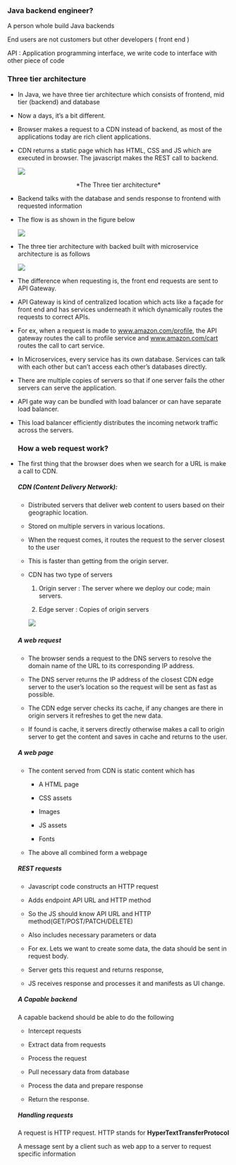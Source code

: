 ### Java backend engineer?

A person whole build Java backends

End users are not customers but other developers ( front end )

API : Application programming interface, we write code to interface with other piece of code

### Three tier architecture

* In Java, we have three tier architecture which consists of frontend, mid tier (backend) and database

* Now a days, it’s a bit different. 

* Browser makes a request to a CDN instead of backend, as most of the applications today are rich client applications.

* CDN returns a static page which has HTML, CSS and JS which are executed in browser. The javascript makes the REST call to backend.

  ![](images/three-tier-architecure.png)

<p align='center'>*The Three tier architecture*</p>

* Backend talks with the database and sends response to frontend with requested information

* The flow is as shown in the figure below

  ![](images/req-res-flow.png)


* The three tier architecture with backed built with microservice architecture is as follows

  ![](images/microservice-arch.png)


* The difference when requesting is, the front end requests are sent to API Gateway.

* API Gateway is kind of centralized location which acts like a façade for front end and has services underneath it which dynamically routes the requests to correct APIs.

* For ex, when a request is made to www.amazon.com/profile, the API gateway routes the call to profile service and www.amazon.com/cart routes the call to cart service.

* In Microservices, every service has its own database. Services can talk with each other but can’t access each other’s databases directly.

* There are multiple copies of servers so that if one server fails the other servers can serve the application.

* API gate way can be bundled with load balancer or can have separate load balancer.

* This load balancer efficiently distributes the incoming network traffic across the servers.

  ### How a web request work?

* The first thing that the browser does when we search for a URL is make a call to CDN.

  ##### CDN (Content Delivery Network): 

  * Distributed servers that deliver web content to users based on their geographic location.

  * Stored on multiple servers in various locations.

  * When the request comes, it routes the request to the server closest to the user

  * This is faster than getting from the origin server.

  * CDN has two type of servers

    1. Origin server :  The server where we deploy our code; main servers.

    2. Edge server : Copies of origin servers

    ![](images/cdn.png)

    ##### 

  ##### A web request

  * The browser sends a request to the DNS servers to resolve the domain name of the URL to its corresponding IP address.

  * The DNS server returns the IP address of the closest CDN edge server to the user’s location so the request will be sent as fast as possible.

  * The CDN edge server checks its cache, if any changes are there in origin servers it refreshes to get the new data.

  * If found is cache, it servers directly otherwise makes a call to origin server to get the content and saves in cache and returns to the user.

  ##### A web page

  * The content served from CDN is static content which has

    * A HTML page

    * CSS assets

    * Images

    * JS assets

    * Fonts

  * The above all combined form a webpage

  ##### REST requests

  * Javascript code constructs an HTTP request

  * Adds endpoint API URL and HTTP method

  * So the JS should know API URL and HTTP method(GET/POST/PATCH/DELETE)

  * Also includes necessary parameters or data

  * For ex. Lets we want to create some data, the data should be sent in request body.

  * Server gets this request and returns response,

  * JS receives response and processes it and manifests as UI change.

  ##### A Capable backend

  A capable backend should be able to do the following

  * Intercept requests

  * Extract data from requests

  * Process the request

  * Pull necessary data from database

  * Process the data and prepare response

  * Return the response.

  ##### Handling requests

  A request is HTTP request. HTTP stands for **HyperTextTransferProtocol**

  A message sent by a client such as web app to a server to request specific information